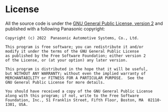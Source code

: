 # License

All the source code is under the [GNU General Public License, version 2](https://www.gnu.org/licenses/old-licenses/gpl-2.0.en.html) and published with a following Panasonic copyright:

```
Copyright (c) 2022  Panasonic Automotive Systems, Co., Ltd.

This program is free software; you can redistribute it and/or
modify it under the terms of the GNU General Public License
as published by the Free Software Foundation; either version 2
of the License, or (at your option) any later version.

This program is distributed in the hope that it will be useful,
but WITHOUT ANY WARRANTY; without even the implied warranty of
MERCHANTABILITY or FITNESS FOR A PARTICULAR PURPOSE.  See the
GNU General Public License for more details.

You should have received a copy of the GNU General Public License
along with this program; if not, write to the Free Software
Foundation, Inc., 51 Franklin Street, Fifth Floor, Boston, MA  02110-1301, USA.
```

